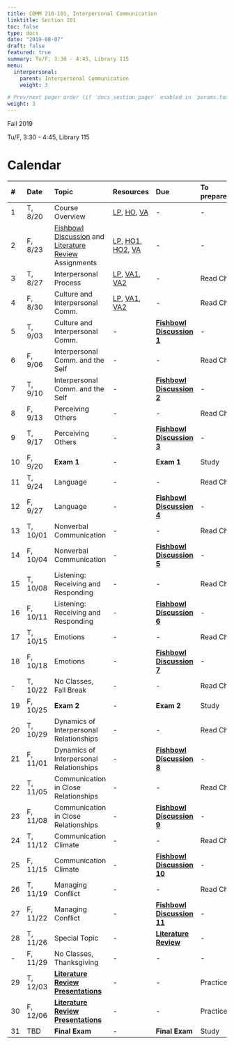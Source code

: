 ```yaml
---
title: COMM 210-101, Interpersonal Communication
linktitle: Section 101
toc: false
type: docs
date: "2019-08-07"
draft: false
featured: true
summary: Tu/F, 3:30 - 4:45, Library 115
menu:
  interpersonal:
    parent: Interpersonal Communication
    weight: 3

# Prev/next pager order (if `docs_section_pager` enabled in `params.toml`)
weight: 3
---
```


Fall 2019

Tu/F, 3:30 - 4:45, Library 115

[ho-s]:  /course/interpersonal/COMM-210-101-FA19-KM.pdf  "Handout - Syllabus"

<!-- more -->

Calendar
========

| #  | Date     | Topic                                                                        | Resources                                                | Due                                    | To prepare… |
|:--|:-----------|:--------------------------|:----------|:-----------------------|:---------------------------|
| 1  | T,  8/20 | Course Overview                                                              | [LP][lp-co], [HO][ho-s], [VA][va-co-rev]                 | -                                      | -           |
| 2  | F,  8/23 | [Fishbowl Discussion][Fishbowl] and [Literature Review][lit-rev] Assignments | [LP][lp-ao], [HO1][ho-fd], [HO2][ho-lr], [VA][va-ao-rev] | -                                      | -           |
| 3  | T,  8/27 | Interpersonal Process                                                        | [LP][lp-ip1], [VA1][va-ip1], [VA2][va-ip1-rev]           | -                                      | Read Ch.    |
| 4  | F,  8/30 | Culture and Interpersonal Comm.                                              | [LP][lp-ci1], [VA1][va-ci1], [VA2][va-ci2]               | -                                      | Read Ch.    |
| 5  | T,  9/03 | Culture and Interpersonal Comm.                                              | -                                                        | **[Fishbowl Discussion 1][Fishbowl]**  | -           |
| 6  | F,  9/06 | Interpersonal Comm. and the Self                                             | -                                                        | -                                      | Read Ch.    |
| 7  | T,  9/10 | Interpersonal Comm. and the Self                                             | -                                                        | **[Fishbowl Discussion 2][Fishbowl]**  | -           |
| 8  | F,  9/13 | Perceiving Others                                                            | -                                                        | -                                      | Read Ch.    |
| 9  | T,  9/17 | Perceiving Others                                                            | -                                                        | **[Fishbowl Discussion 3][Fishbowl]**  | -           |
| 10 | F,  9/20 | **Exam 1**                                                                   | -                                                        | **Exam 1**                             | Study       |
| 11 | T,  9/24 | Language                                                                     | -                                                        | -                                      | Read Ch.    |
| 12 | F,  9/27 | Language                                                                     | -                                                        | **[Fishbowl Discussion 4][Fishbowl]**  | -           |
| 13 | T, 10/01 | Nonverbal Communication                                                      | -                                                        | -                                      | Read Ch.    |
| 14 | F, 10/04 | Nonverbal Communication                                                      | -                                                        | **[Fishbowl Discussion 5][Fishbowl]**  | -           |
| 15 | T, 10/08 | Listening: Receiving and Responding                                          | -                                                        | -                                      | Read Ch.    |
| 16 | F, 10/11 | Listening: Receiving and Responding                                          | -                                                        | **[Fishbowl Discussion 6][Fishbowl]**  | -           |
| 17 | T, 10/15 | Emotions                                                                     | -                                                        | -                                      | Read Ch.    |
| 18 | F, 10/18 | Emotions                                                                     | -                                                        | **[Fishbowl Discussion 7][Fishbowl]**  | -           |
| -  | T, 10/22 | No Classes, Fall Break                                                       | -                                                        | -                                      | Read Ch.    |
| 19 | F, 10/25 | **Exam 2**                                                                   | -                                                        | **Exam 2**                             | Study       |
| 20 | T, 10/29 | Dynamics of Interpersonal Relationships                                      | -                                                        | -                                      | Read Ch.    |
| 21 | F, 11/01 | Dynamics of Interpersonal Relationships                                      | -                                                        | **[Fishbowl Discussion 8][Fishbowl]**  | -           |
| 22 | T, 11/05 | Communication in Close Relationships                                         | -                                                        | -                                      | Read Ch.    |
| 23 | F, 11/08 | Communication in Close Relationships                                         | -                                                        | **[Fishbowl Discussion 9][Fishbowl]**  | -           |
| 24 | T, 11/12 | Communication Climate                                                        | -                                                        | -                                      | Read Ch.    |
| 25 | F, 11/15 | Communication Climate                                                        | -                                                        | **[Fishbowl Discussion 10][Fishbowl]** | -           |
| 26 | T, 11/19 | Managing Conflict                                                            | -                                                        | -                                      | Read Ch.    |
| 27 | F, 11/22 | Managing Conflict                                                            | -                                                        | **[Fishbowl Discussion 11][Fishbowl]** | -           |
| 28 | T, 11/26 | Special Topic                                                                | -                                                        | **[Literature Review][lit-rev]**       | -           |
| -  | F, 11/29 | No Classes, Thanksgiving                                                     | -                                                        | -                                      | -           |
| 29 | T, 12/03 | **[Literature Review Presentations][lit-rev]**                               | -                                                        | -                                      | Practice    |
| 30 | F, 12/06 | **[Literature Review Presentations][lit-rev]**                               | -                                                        | -                                      | Practice    |
| 31 | TBD      | **Final Exam**                                                               | -                                                        | **Final Exam**                         | Study       |

<!-- assignment links -->
[Fishbowl]:  /course/interpersonal/assignment/fishbowl-discussion/   "Assignment description"
[lit-rev]:   /course/interpersonal/assignment/literature-review/     "Assignment description"

<!-- handout links -->
[ho-fd]: /course/interpersonal/handout/fishbowl-discussion.pdf  "Handout - Fishbowl Discussion Assignment"
[ho-lr]: /course/interpersonal/handout/literature-review.pdf    "Handout - Literature Review Assignment"

<!-- lesson plan links -->
[lp-co]:  /course/interpersonal/lesson-plan/course-overview/          "Lesson Plan"
[lp-ao]:  /course/interpersonal/lesson-plan/assignments-overview/     "Lesson Plan"
[lp-ip1]: /course/interpersonal/lesson-plan/interpersonal-process-1/  "Lesson Plan"
[lp-ci1]: /course/interpersonal/lesson-plan/culture-interpersonal-1/  "Lesson Plan"

<!-- visual aid links-->
[va-co-rev]:  /course/interpersonal/visual-aid/course-overview-rev/           "Visual Aid - Review"
[va-ci1]:     /course/interpersonal/visual-aid/culture-interpersonal-1/       "Visual Aid - National Culture"
[va-ci2]:     /course/interpersonal/visual-aid/culture-interpersonal-2/       "Visual Aid - Code Switching"
[va-ao-rev]:  /course/interpersonal/visual-aid/assignment-overview-rev/       "Visual Aid - Review"
[va-ip1]:     /course/interpersonal/visual-aid/interpersonal-process-1/       "Visual Aid - Process Models of Communication"
[va-ip1-rev]: /course/interpersonal/visual-aid/interpersonal-process-1-rev/   "Visual Aid - Review"
